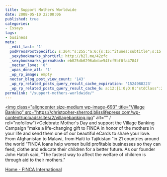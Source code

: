 ```yaml
---
title: Support Mothers Worldwide
date: 2008-05-10 22:00:06
published: true
categories:
- Essays
tags:
- business
meta:
  _edit_last: '1'
  podPressPostSpecific: s:264:"s:255:"a:6:{s:15:"itunes:subtitle";s:15:"##PostExcerpt##";s:14:"itunes:summary";s:15:"##PostExcerpt##";s:15:"itunes:keywords";s:17:"##WordPressCats##";s:13:"itunes:author";s:10:"##Global##";s:15:"itunes:explicit";s:7:"Default";s:12:"itunes:block";s:7:"Default";}";";
  _sexybookmarks_shortUrl: http://b2l.me/42zfc
  _sexybookmarks_permaHash: eb025db6296abdae54fcf5bf0fa4784f
  _nectar_love: '0'
  _wpas_done_all: '1'
  _wp_rp_image: empty
  nectar_blog_post_view_count: '143'
  _wp_rp_related_posts_query_result_cache_expiration: '1524988223'
  _wp_rp_related_posts_query_result_cache_6: a:12:{i:0;O:8:"stdClass":2:{s:7:"post_id";s:3:"719";s:5:"score";s:16:"69.3436252128444";}i:1;O:8:"stdClass":2:{s:7:"post_id";s:3:"590";s:5:"score";s:18:"38.933552810970546";}i:2;O:8:"stdClass":2:{s:7:"post_id";s:4:"1145";s:5:"score";s:18:"38.599444641638634";}i:3;O:8:"stdClass":2:{s:7:"post_id";s:3:"607";s:5:"score";s:17:"37.54725844985065";}i:4;O:8:"stdClass":2:{s:7:"post_id";s:3:"317";s:5:"score";s:17:"21.49024979081344";}i:5;O:8:"stdClass":2:{s:7:"post_id";s:4:"4783";s:5:"score";s:18:"21.018141627214337";}i:6;O:8:"stdClass":2:{s:7:"post_id";s:3:"340";s:5:"score";s:18:"20.925101595930585";}i:7;O:8:"stdClass":2:{s:7:"post_id";s:4:"2378";s:5:"score";s:18:"19.631847266094447";}i:8;O:8:"stdClass":2:{s:7:"post_id";s:3:"402";s:5:"score";s:18:"18.265011015921072";}i:9;O:8:"stdClass":2:{s:7:"post_id";s:4:"2078";s:5:"score";s:18:"17.548939516379463";}i:10;O:8:"stdClass":2:{s:7:"post_id";s:4:"8013";s:5:"score";s:18:"17.274537273377636";}i:11;O:8:"stdClass":2:{s:7:"post_id";s:4:"1438";s:5:"score";s:18:"16.643150583502383";}}
permalink: "/support-mothers-worldwide/"
---
```

<a href="http://www.villagebanking.org" rel="nofollow"><img class="aligncenter size-medium wp-image-693" title="Village Banking" src="https://christopher-sherrod.blisslifepress.com/wp-content/uploads/sites/2/villagebanking.jpg" alt="" / rel="nofollow"/></a>Celebrate Mother's Day and support the Village Banking Campaign ”make a life-changing gift to FINCA in honor of the mothers in your life and send them one of our beautiful eCards to share your love. From Afghanistan to Malawi, from Haiti to Tajikistan ”in 21 countries around the world ”FINCA loans help women build profitable businesses so they can feed, clothe and educate their children for a better future. As our founder John Hatch said, "The fastest way to affect the welfare of children is through aid to their mothers."

<a href="http://www.villagebanking.org/site/c.erKPI2PCIoE/b.2394109/k.BEA3/Home.htm" rel="nofollow">Home - FINCA International</a></p>
